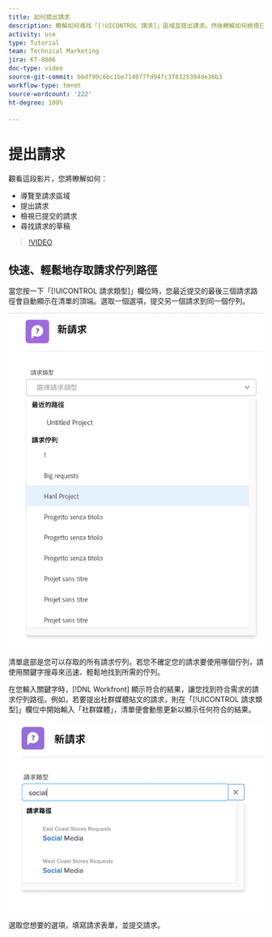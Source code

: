```yaml
---
title: 如何提出請求
description: 瞭解如何尋找「[!UICONTROL 請求]」區域並提出請求。然後瞭解如何檢視已提交的請求和請求草稿。
activity: use
type: Tutorial
team: Technical Marketing
jira: KT-8806
doc-type: video
source-git-commit: bbdf99c6bc1be714077fd94fc3f8325394de36b3
workflow-type: tm+mt
source-wordcount: '222'
ht-degree: 100%

---
```


# 提出請求

觀看這段影片，您將瞭解如何：

* 導覽至請求區域
* 提出請求
* 檢視已提交的請求
* 尋找請求的草稿

>[!VIDEO](https://video.tv.adobe.com/v/336092/?quality=12&learn=on&enablevpops=1)

## 快速、輕鬆地存取請求佇列路徑

當您按一下「[!UICONTROL 請求類型]」欄位時，您最近提交的最後三個請求路徑會自動顯示在清單的頂端。選取一個選項，提交另一個請求到同一個佇列。

![「請求類型」選單顯示最近的請求路徑清單](assets/collaborator-fundamentals-1.png)

清單底部是您可以存取的所有請求佇列。若您不確定您的請求要使用哪個佇列，請使用關鍵字搜尋來迅速、輕鬆地找到所需的佇列。

在您輸入關鍵字時，[!DNL Workfront] 顯示符合的結果，讓您找到符合需求的請求佇列路徑。例如，若要提出社群媒體貼文的請求，則在「[!UICONTROL 請求類型]」欄位中開始輸入「社群媒體」，清單便會動態更新以顯示任何符合的結果。

![請求類型選單，其欄位中輸入了一個字詞來顯示最近的請求路徑](assets/collaborator-fundamentals-2.png)

選取您想要的選項，填寫請求表單，並提交請求。

<!--
Learn more
Requests area overview
Create and submit Workfront requests
Guides
Make a work request
-->
